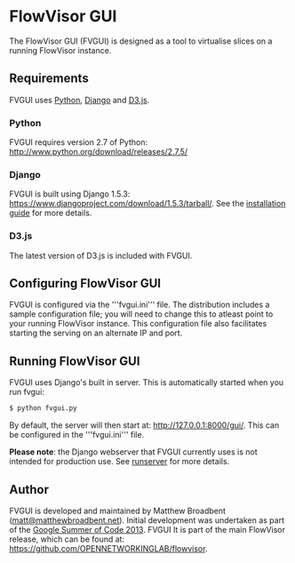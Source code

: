 # FlowVisor GUI #

The FlowVisor GUI (FVGUI) is designed as a tool to virtualise slices on a running FlowVisor instance.

## Requirements ##

FVGUI uses [Python](http://www.python.org/), [Django](https://www.djangoproject.com/) and [D3.js](http://d3js.org/).

### Python ###

FVGUI requires version 2.7 of Python: <http://www.python.org/download/releases/2.7.5/>

### Django ###

FVGUI is built using Django 1.5.3: <https://www.djangoproject.com/download/1.5.3/tarball/>. See the [installation guide](https://docs.djangoproject.com/en/1.5/intro/install/) for more details.

### D3.js ###

The latest version of D3.js is included with FVGUI.

## Configuring FlowVisor GUI ##

FVGUI is configured via the '''fvgui.ini''' file. The distribution includes a sample configuration file; you will need to change this to atleast point to your running FlowVisor instance. This configuration file also facilitates starting the serving on an alternate IP and port.

## Running FlowVisor GUI ##

FVGUI uses Django's built in server. This is automatically started when you run fvgui:

```bash
$ python fvgui.py 
```

By default, the server will then start at: <http://127.0.0.1:8000/gui/>. This can be configured in the '''fvgui.ini''' file.

__Please note__: the Django webserver that FVGUI currently uses is not intended for production use. See [runserver](https://docs.djangoproject.com/en/dev/ref/django-admin/#django-admin-runserver) for more details.

## Author ##

FVGUI is developed and maintained by Matthew Broadbent (<matt@matthewbroadbent.net>). Initial development was undertaken as part of the [Google Summer of Code 2013](http://www.google-melange.com/gsoc/homepage/google/gsoc2013). FVGUI It is part of the main FlowVisor release, which can be found at: <https://github.com/OPENNETWORKINGLAB/flowvisor>.
